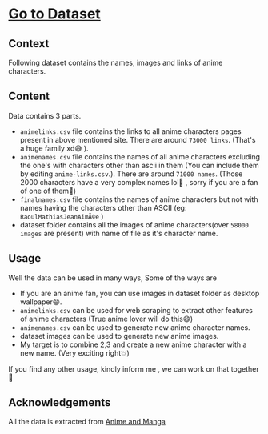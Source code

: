 # [Go to Dataset](https://www.kaggle.com/shanmukh05/anime-names-and-image-generation)


## Context
Following dataset contains the names, images and links of anime characters.

## Content
Data contains 3 parts.
- `animelinks.csv` file contains the links to all anime characters pages present in above mentioned site. There are around `73000 links`. (That's a huge family xd😅 ).
- `animenames.csv` file contains the names of all anime characters excluding the one's with characters other than ascii in them (You can include them by editing `anime-links.csv`.). There are around `71000 names`. (Those 2000 characters have a very complex names lol👀 , sorry if you are a fan of one of them🙁)
- `finalnames.csv` file contains the names of anime characters but not with names having the characters other than ASCII (eg: `RaoulMathiasJeanAimÃ©e` )
- dataset folder contains all the images of anime characters(over `58000 images` are present) with name of file as it's character name.

## Usage
Well the data can be used in many ways, Some of the ways are
- If you are an anime fan, you can use images in dataset folder as desktop wallpaper😄.
- `animelinks.csv` can be used for web scraping to extract other features of anime characters (True anime lover will do this😄)
- `animenames.csv` can be used to generate new anime character names.
- dataset images can be used to generate new anime images.
- My target is to combine 2,3 and create a new anime character with a new name. (Very exciting right💥)

If you find any other usage, kindly inform me , we can work on that together🙏

## Acknowledgements
All the data is extracted from [Anime and Manga](https://myanimelist.net/character.php)
